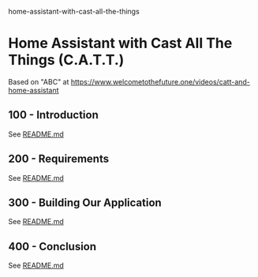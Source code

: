 home-assistant-with-cast-all-the-things
# Home Assistant with Cast All The Things (C.A.T.T.)

Based on "ABC" at https://www.welcometothefuture.one/videos/catt-and-home-assistant

## 100 - Introduction

See [README.md](./100/README.md)

## 200 - Requirements

See [README.md](./200/README.md)

## 300 - Building Our Application

See [README.md](./300/README.md)

## 400 - Conclusion

See [README.md](./400/README.md)
